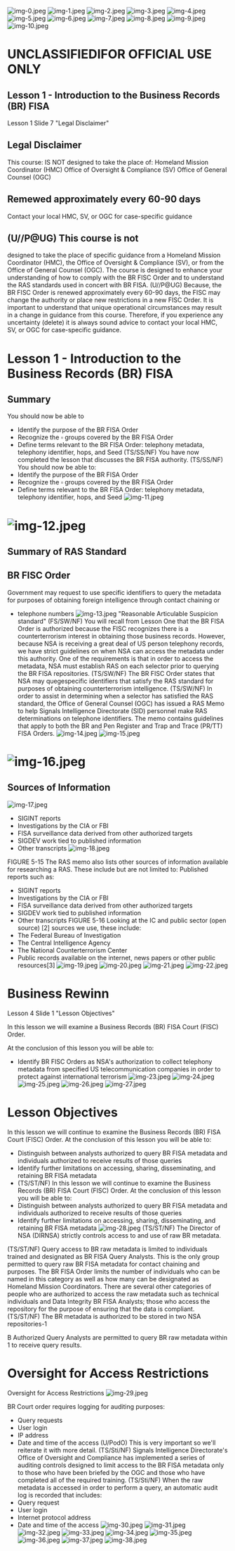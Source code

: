 ![img-0.jpeg](img-0.jpeg)
![img-1.jpeg](img-1.jpeg)
![img-2.jpeg](img-2.jpeg)
![img-3.jpeg](img-3.jpeg)
![img-4.jpeg](img-4.jpeg)
![img-5.jpeg](img-5.jpeg)
![img-6.jpeg](img-6.jpeg)
![img-7.jpeg](img-7.jpeg)
![img-8.jpeg](img-8.jpeg)
![img-9.jpeg](img-9.jpeg)
![img-10.jpeg](img-10.jpeg)
# UNCLASSIFIEDIFOR OFFICIAL USE ONLY 

## Lesson 1 - Introduction to the Business Records (BR) FISA

Lesson 1 Slide 7 "Legal Disclaimer"

## Legal Disclaimer

This course:
IS NOT designed to take the place of:
Homeland Mission Coordinator (HMC)
Office of Oversight \& Compliance (SV)
Office of General Counsel (OGC)

## Remewed approximately every 60-90 days

Contact your local HMC, SV, or OGC for case-specific guidance

## (U//P@UG) This course is not

designed to take the place of specific guidance from a Homeland Mission Coordinator (HMC), the Office of Oversight \& Compliance (SV), or from the Office of General Counsel (OGC). The course is designed to enhance your understanding of how to comply with the BR FISC Order and to understand the RAS standards used in concert with BR FISA.
(U//P@UG) Because, the BR FISC Order is renewed approximately every 60-90 days, the FISC may change the authority or place new restrictions in a new FISC Order. It is important to understand that unique operational circumstances may result in a change in guidance from this course. Therefore, if you experience any uncertainty (delete) it is always sound advice to contact your local HMC, SV, or OGC for case-specific guidance.
# Lesson 1 - Introduction to the Business Records (BR) FISA 

## Summary

You should now be able to

- Identify the purpose of the BR FISA Order
- Recognize the $\square$ groups covered by the BR FISA Order
- Define terms relevant to the BR FISA Order: telephony metadata, telephony identifier, hops, and Seed
(TS/SS/NF) You have now completed the lesson that discusses the BR FISA authority.
(TS/SS/NF) You should now be able to:
- Identify the purpose of the BR FISA Order
- Recognize the $\square$ groups covered by the BR FISA Order
- Define terms relevant to the BR FISA Order: telephony metadata, telephony identifier, hops, and Seed
![img-11.jpeg](img-11.jpeg)
# ![img-12.jpeg](img-12.jpeg) 

## Summary of RAS Standard

## BR FISC Order

Government may request to use specific identifiers to query the metadata for purposes of obtaining foreign intelligence through contact chaining or

- telephone numbers
![img-13.jpeg](img-13.jpeg)
"Reasonable Articulable Suspicion standard"
(FS/SW/NF) You will recall from Lesson One that the BR FISA Order is authorized because the FISC recognizes there is a counterterrorism interest in obtaining those business records. However, because NSA is receiving a great deal of US person telephony records, we have strict guidelines on when NSA can access the metadata under this authority. One of the requirements is that in order to access the metadata, NSA must establish RAS on each selector prior to querying the BR FISA repositories.
(TS/SW/NF) The BR FISC Order states that NSA may quegespecific identifiers
that satisfy the RAS standard for purposes of obtaining counterterrorism intelligence.
(TS/SW/NF) In order to assist in determining when a selector has satisfied the RAS standard, the Office of General Counsel (OGC) has issued a RAS Memo to help Signals Intelligence Directorate (SID) personnel make RAS determinations on telephone identifiers. The memo contains guidelines that apply to both the BR and Pen Register and Trap and Trace (PR/TT) FISA Orders.
![img-14.jpeg](img-14.jpeg)
![img-15.jpeg](img-15.jpeg)
# ![img-16.jpeg](img-16.jpeg) 

## Sources of Information

![img-17.jpeg](img-17.jpeg)

- SIGINT reports
- Investigations by the CIA or FBI
- FISA surveillance data derived from other authorized targets
- SIGDEV work tied to published information
- Other transcripts
![img-18.jpeg](img-18.jpeg)

FIGURE 5-15 The RAS memo also lists other sources of information available for researching a RAS. These include but are not limited to: Published reports such as:

- SIGINT reports
- Investigations by the CIA or FBI
- FISA surveillance data derived from other authorized targets
- SIGDEV work tied to published information
- Other transcripts
FIGURE 5-16 Looking at the IC and public sector (open source) [2] sources we use, these include:
- The Federal Bureau of Investigation
- The Central Intelligence Agency
- The National Counterterrorism Center
- Public records available on the internet, news papers or other public resources[3]
![img-19.jpeg](img-19.jpeg)
![img-20.jpeg](img-20.jpeg)
![img-21.jpeg](img-21.jpeg)
![img-22.jpeg](img-22.jpeg)
# Business Rewinn 

Lesson 4 Slide 1 "Lesson Objectives"

In this lesson we will examine a Business Records (BR) FISA Court (FISC) Order.

At the conclusion of this lesson you will be able to:

- Identify BR FISC Orders as NSA's authorization to collect telephony metadata from specified US telecommunication companies in order to protect against international terrorism
![img-23.jpeg](img-23.jpeg)
![img-24.jpeg](img-24.jpeg)
![img-25.jpeg](img-25.jpeg)
![img-26.jpeg](img-26.jpeg)
![img-27.jpeg](img-27.jpeg)
# Lesson Objectives 

In this lesson we will continue to examine the Business Records (BR) FISA Court (FISC) Order. At the conclusion of this lesson you will be able to:

- Distinguish between analysts authorized to query BR FISA metadata and individuals authorized to receive results of those queries
- Identify further limitations on accessing, sharing, disseminating, and retaining BR FISA metadata
- (TS/ST/NF) In this lesson we will continue to examine the Business Records (BR) FISA Court (FISC) Order. At the conclusion of this lesson you will be able to:
- Distinguish between analysts authorized to query BR FISA metadata and individuals authorized to receive results of those queries
- Identify further limitations on accessing, sharing, disseminating, and retaining BR FISA metadata
![img-28.jpeg](img-28.jpeg)
(TS/ST/NF) The Director of NSA (DIRNSA) strictly controls access to and use of raw BR metadata.

(TS/ST/NF) Query access to BR raw metadata is limited to individuals trained and designated as BR FISA Query Analysts. This is the only group permitted to query raw BR FISA metadata for contact chaining and purposes. The BR FISA Order limits the number of individuals who can be named in this category as well as how many can be designated as Homeland Mission Coordinators. There are several other categories of people who are authorized to access the raw metadata such as technical individuals and Data Integrity BR FISA Analysts; those who access the repository for the purpose of ensuring that the data is compliant.
(TS/ST/NF) The BR metadata is authorized to be stored in two NSA repositories-1

B
Authorized Query Analysts are permitted to query BR raw metadata within 1 to receive query results.
# Oversight for Access Restrictions 

Oversight for Access Restrictions
![img-29.jpeg](img-29.jpeg)

BR Court order requires logging for auditing purposes:

- Query requests
- User login
- IP address
- Date and time of the access
(U/PodO) This is very important so we'll reiterate it with more detail.
(TS/Sti/NF) Signals Intelligence Directorate's Office of Oversight and Compliance has implemented a series of auditing controls designed to limit access to the BR FISA metadata only to those who have been briefed by the OGC and those who have completed all of the required training.
(TS/Sti/NF) When the raw metadata is accessed in order to perform a query, an automatic audit log is recorded that includes:
- Query request
- User login
- Internet protocol address
- Date and time of the access
![img-30.jpeg](img-30.jpeg)
![img-31.jpeg](img-31.jpeg)
![img-32.jpeg](img-32.jpeg)
![img-33.jpeg](img-33.jpeg)
![img-34.jpeg](img-34.jpeg)
![img-35.jpeg](img-35.jpeg)
![img-36.jpeg](img-36.jpeg)
![img-37.jpeg](img-37.jpeg)
![img-38.jpeg](img-38.jpeg)
